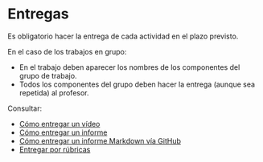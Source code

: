 
# Entregas

Es obligatorio hacer la entrega de cada actividad en el plazo previsto.

En el caso de los trabajos en grupo:
* En el trabajo deben aparecer los nombres de los componentes del grupo de trabajo.
* Todos los componentes del grupo deben hacer la entrega (aunque sea repetida) al profesor.

Consultar:
* [Cómo entregar un vídeo](video.md)
* [Cómo entregar un informe](informe.md)
* [Cómo entregar un informe Markdown vía GitHub](markdown.md)
* [Entregar por rúbricas](rubricas.md)
